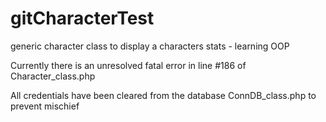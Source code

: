 # gitCharacterTest
generic character class to display a characters stats - learning OOP

Currently there is an unresolved fatal error in line #186 of Character_class.php

All credentials have been cleared from the database ConnDB_class.php to prevent mischief
